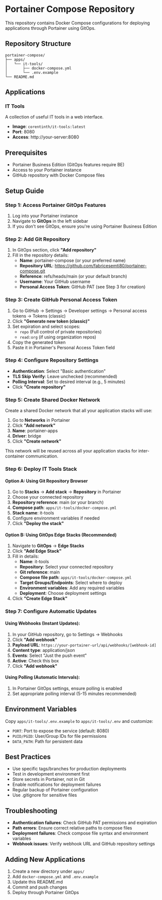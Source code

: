 # Portainer Compose Repository

This repository contains Docker Compose configurations for deploying applications through Portainer using GitOps.

## Repository Structure

```
portainer-compose/
├── apps/
│   └── it-tools/
│       ├── docker-compose.yml
│       └── .env.example
└── README.md
```

## Applications

### IT Tools
A collection of useful IT tools in a web interface.

- **Image**: `corentinth/it-tools:latest`
- **Port**: 8080
- **Access**: http://your-server:8080

## Prerequisites

- Portainer Business Edition (GitOps features require BE)
- Access to your Portainer instance
- GitHub repository with Docker Compose files

## Setup Guide

### Step 1: Access Portainer GitOps Features

1. Log into your Portainer instance
2. Navigate to **GitOps** in the left sidebar
3. If you don't see GitOps, ensure you're using Portainer Business Edition

### Step 2: Add Git Repository

1. In GitOps section, click **"Add repository"**
2. Fill in the repository details:
   - **Name**: portainer-compose (or your preferred name)
   - **Repository URL**: https://github.com/fabricesemti80/portainer-compose.git
   - **Reference**: refs/heads/main (or your default branch)
   - **Username**: Your GitHub username
   - **Personal Access Token**: GitHub PAT (see Step 3 for creation)

### Step 3: Create GitHub Personal Access Token

1. Go to GitHub → Settings → Developer settings → Personal access tokens → Tokens (classic)
2. Click **"Generate new token (classic)"**
3. Set expiration and select scopes:
   - `repo` (Full control of private repositories)
   - `read:org` (if using organization repos)
4. Copy the generated token
5. Paste it in Portainer's Personal Access Token field

### Step 4: Configure Repository Settings

- **Authentication**: Select "Basic authentication"
- **TLS Skip Verify**: Leave unchecked (recommended)
- **Polling Interval**: Set to desired interval (e.g., 5 minutes)
- Click **"Create repository"**

### Step 5: Create Shared Docker Network

Create a shared Docker network that all your application stacks will use:

1. Go to **Networks** in Portainer
2. Click **"Add network"**
3. **Name**: portainer-apps
4. **Driver**: bridge
5. Click **"Create network"**

This network will be reused across all your application stacks for inter-container communication.

### Step 6: Deploy IT Tools Stack

#### Option A: Using Git Repository Browser

1. Go to **Stacks** → **Add stack** → **Repository** in Portainer
2. Choose your connected repository
3. **Repository reference**: main (or your branch)
4. **Compose path**: `apps/it-tools/docker-compose.yml`
5. **Stack name**: it-tools
6. Configure environment variables if needed
7. Click **"Deploy the stack"**

#### Option B: Using GitOps Edge Stacks (Recommended)

1. Navigate to **GitOps** → **Edge Stacks**
2. Click **"Add Edge Stack"**
3. Fill in details:
   - **Name**: it-tools
   - **Repository**: Select your connected repository
   - **Git reference**: main
   - **Compose file path**: `apps/it-tools/docker-compose.yml`
   - **Target Groups/Endpoints**: Select where to deploy
   - **Environment variables**: Add any required variables
   - **Deployment**: Choose deployment settings
4. Click **"Create Edge Stack"**

### Step 7: Configure Automatic Updates

#### Using Webhooks (Instant Updates):

1. In your GitHub repository, go to Settings → Webhooks
2. Click **"Add webhook"**
3. **Payload URL**: `https://your-portainer-url/api/webhooks/[webhook-id]`
4. **Content type**: application/json
5. **Events**: Select "Just the push event"
6. **Active**: Check this box
7. Click **"Add webhook"**

#### Using Polling (Automatic Intervals):

1. In Portainer GitOps settings, ensure polling is enabled
2. Set appropriate polling interval (5-15 minutes recommended)

## Environment Variables

Copy `apps/it-tools/.env.example` to `apps/it-tools/.env` and customize:

- `PORT`: Port to expose the service (default: 8080)
- `PUID/PGID`: User/Group IDs for file permissions
- `DATA_PATH`: Path for persistent data

## Best Practices

- Use specific tags/branches for production deployments
- Test in development environment first
- Store secrets in Portainer, not in Git
- Enable notifications for deployment failures
- Regular backup of Portainer configuration
- Use .gitignore for sensitive files

## Troubleshooting

- **Authentication failures**: Check GitHub PAT permissions and expiration
- **Path errors**: Ensure correct relative paths to compose files
- **Deployment failures**: Check compose file syntax and environment variables
- **Webhook issues**: Verify webhook URL and GitHub repository settings

## Adding New Applications

1. Create a new directory under `apps/`
2. Add `docker-compose.yml` and `.env.example`
3. Update this README.md
4. Commit and push changes
5. Deploy through Portainer GitOps
